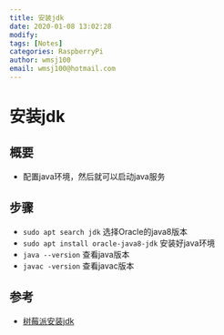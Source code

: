 ```yaml
---
title: 安装jdk
date: 2020-01-08 13:02:28
modify: 
tags: [Notes]
categories: RaspberryPi
author: wmsj100
email: wmsj100@hotmail.com
---
```


# 安装jdk

## 概要

- 配置java环境，然后就可以启动java服务

## 步骤

- `sudo apt search jdk` 选择Oracle的java8版本
- `sudo apt install oracle-java8-jdk` 安装好java环境
- `java --version` 查看java版本
- `javac -version` 查看javac版本

## 参考

- [树莓派安装jdk](https://blog.csdn.net/armcsdn/article/details/101058169)
